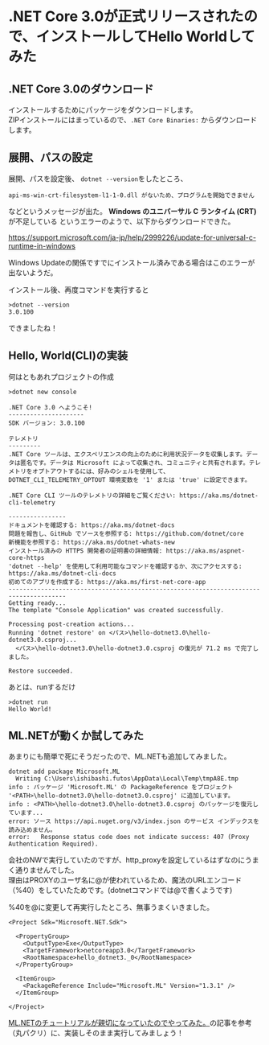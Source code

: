 ﻿# .NET Core 3.0が正式リリースされたので、インストールしてHello Worldしてみた

## .NET Core 3.0のダウンロード

インストールするためにパッケージをダウンロードします。  
ZIPインストールにはまっているので、`.NET Core Binaries:` からダウンロードします。

## 展開、パスの設定

展開、パスを設定後、 `dotnet --version`をしたところ、

```
api-ms-win-crt-filesystem-l1-1-0.dll がないため、プログラムを開始できません
```

などというメッセージが出た。  **Windows のユニバーサル C ランタイム (CRT)** が不足している
というエラーのようで、以下からダウンロードできた。

https://support.microsoft.com/ja-jp/help/2999226/update-for-universal-c-runtime-in-windows

Windows Updateの関係ですでにインストール済みである場合はこのエラーが出ないようだ。

インストール後、再度コマンドを実行すると

```
>dotnet --version
3.0.100
```

できましたね！

## Hello, World(CLI)の実装


何はともあれプロジェクトの作成

```
>dotnet new console

.NET Core 3.0 へようこそ!
---------------------
SDK バージョン: 3.0.100

テレメトリ
---------
.NET Core ツールは、エクスペリエンスの向上のために利用状況データを収集します。データは匿名です。データは Microsoft によって収集され、コミュニティと共有されます。テレメトリをオプトアウトするには、好みのシェルを使用して、DOTNET_CLI_TELEMETRY_OPTOUT 環境変数を '1' または 'true' に設定できます。

.NET Core CLI ツールのテレメトリの詳細をご覧ください: https://aka.ms/dotnet-cli-telemetry

----------------
ドキュメントを確認する: https://aka.ms/dotnet-docs
問題を報告し、GitHub でソースを参照する: https://github.com/dotnet/core
新機能を参照する: https://aka.ms/dotnet-whats-new
インストール済みの HTTPS 開発者の証明書の詳細情報: https://aka.ms/aspnet-core-https
'dotnet --help' を使用して利用可能なコマンドを確認するか、次にアクセスする: https://aka.ms/dotnet-cli-docs
初めてのアプリを作成する: https://aka.ms/first-net-core-app
--------------------------------------------------------------------------------------
Getting ready...
The template "Console Application" was created successfully.

Processing post-creation actions...
Running 'dotnet restore' on <パス>\hello-dotnet3.0\hello-dotnet3.0.csproj...
  <パス>\hello-dotnet3.0\hello-dotnet3.0.csproj の復元が 71.2 ms で完了しました。

Restore succeeded.

```

あとは、runするだけ

```
>dotnet run
Hello World!
```

## ML.NETが動くか試してみた

あまりにも簡単で死にそうだったので、ML.NETも追加してみました。

```
dotnet add package Microsoft.ML
  Writing C:\Users\ishibashi.futos\AppData\Local\Temp\tmpA8E.tmp
info : パッケージ 'Microsoft.ML' の PackageReference をプロジェクト '<PATH>\hello-dotnet3.0\hello-dotnet3.0.csproj' に追加しています。
info : <PATH>\hello-dotnet3.0\hello-dotnet3.0.csproj のパッケージを復元しています...
error: ソース https://api.nuget.org/v3/index.json のサービス インデックスを読み込めません。
error:   Response status code does not indicate success: 407 (Proxy Authentication Required).
```

会社のNWで実行していたのですが、http_proxyを設定しているはずなのにうまく通りませんでした。  
理由はPROXYのユーザ名に@が使われているため、魔法のURLエンコード（%40）をしていたためです。(dotnetコマンドでは@で書くようです)

%40を@に変更して再実行したところ、無事うまくいきました。

```csproj
<Project Sdk="Microsoft.NET.Sdk">

  <PropertyGroup>
    <OutputType>Exe</OutputType>
    <TargetFramework>netcoreapp3.0</TargetFramework>
    <RootNamespace>hello_dotnet3._0</RootNamespace>
  </PropertyGroup>

  <ItemGroup>
    <PackageReference Include="Microsoft.ML" Version="1.3.1" />
  </ItemGroup>

</Project>
```

[ML.NETのチュートリアルが親切になっていたのでやってみた。](https://qiita.com/happy_packet/items/f1814524ce8e5bf6883e)の記事を参考（丸パクリ）に、実装しそのまま実行してみましょう！

